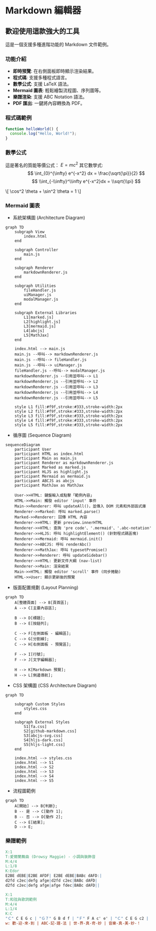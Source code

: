 # Markdown 編輯器
## 歡迎使用這款強大的工具
這是一個支援多種進階功能的 Markdown 文件範例。
### 功能介紹
- **即時預覽**: 在右側面板即時顯示渲染結果。
- **程式碼**: 支援多種程式語言。
- **數學公式**: 支援 LaTeX 語法。
- **Mermaid 圖表**: 輕鬆繪製流程圖、序列圖等。
- **樂譜渲染**: 支援 ABC Notation 語法。
- **PDF 匯出**: 一鍵將內容轉換為 PDF。

### 程式碼範例
```javascript
function helloWorld() {
  console.log("Hello, World!");
}
```

### 數學公式
這是著名的質能等價公式： $E = mc^2$
其它數學式:
$$
\int_{0}^{\infty} e^{-x^2} dx = \frac{\sqrt{\pi}}{2}
$$
$$
\\int_{-\\infty}^\\infty e^{-x^2}dx = \\sqrt{\\pi}
$$

\\[
\\cos^2 \\theta + \\sin^2 \\theta = 1
\\]

### Mermaid 圖表

 - 系統架構圖 (Architecture Diagram)

```mermaid
graph TD
    subgraph View
        index.html
    end

    subgraph Controller
        main.js
    end

    subgraph Renderer
        markdownRenderer.js
    end

    subgraph Utilities
        fileHandler.js
        uiManager.js
        modalManager.js
    end

    subgraph External Libraries
        L1[marked.js]
        L2[highlight.js]
        L3[mermaid.js]
        L4[abcjs]
        L5[MathJax]
    end

    index.html --> main.js
    main.js --呼叫--> markdownRenderer.js
    main.js --呼叫--> fileHandler.js
    main.js --呼叫--> uiManager.js
    fileHandler.js --呼叫--> modalManager.js
    markdownRenderer.js --引用並呼叫--> L1
    markdownRenderer.js --引用並呼叫--> L2
    markdownRenderer.js --引用並呼叫--> L3
    markdownRenderer.js --引用並呼叫--> L4
    markdownRenderer.js --引用並呼叫--> L5

    style L1 fill:#f9f,stroke:#333,stroke-width:2px
    style L2 fill:#f9f,stroke:#333,stroke-width:2px
    style L3 fill:#f9f,stroke:#333,stroke-width:2px
    style L4 fill:#f9f,stroke:#333,stroke-width:2px
    style L5 fill:#f9f,stroke:#333,stroke-width:2px
```

 - 循序圖 (Sequence Diagram)

```mermaid
sequenceDiagram
    participant User
    participant HTML as index.html
    participant Main as main.js
    participant Renderer as markdownRenderer.js
    participant Marked as marked.js
    participant HLJS as highlight.js
    participant Mermaid as mermaid.js
    participant ABCJS as abcjs
    participant MathJax as MathJax

    User->>HTML: 鍵盤輸入或點擊「範例內容」
    HTML->>Main: 觸發 editor 'input' 事件
    Main->>Renderer: 呼叫 updateAll()，並傳入 DOM 元素和外部函式庫
    Renderer->>Marked: 呼叫 marked.parse()
    Marked->>Renderer: 回傳 HTML 內容
    Renderer->>HTML: 更新 preview.innerHTML
    Renderer->>HTML: 查詢 'pre code'、'.mermaid'、'.abc-notation'
    Renderer->>HLJS: 呼叫 highlightElement() (針對程式碼區塊)
    Renderer->>Mermaid: 呼叫 mermaid.init()
    Renderer->>ABCJS: 呼叫 renderAbc()
    Renderer->>MathJax: 呼叫 typesetPromise()
    Renderer->>Renderer: 呼叫 updateSidebar()
    Renderer->>HTML: 更新文件大綱 (nav-list)
    Renderer->>Main: 渲染結束
    Main->>HTML: 觸發 editor 'scroll' 事件 (同步捲動)
    HTML->>User: 顯示更新後的預覽
```
 - 版面配置規劃 (Layout Planning)

```mermaid
graph TD
    A[整體頁面] --> B[頁首區];
    A --> C[主要內容區];

    B --> D[標題];
    B --> E[按鈕列];

    C --> F[左側面板 - 編輯區];
    C --> G[分割線];
    C --> H[右側面板 - 預覽區];

    F --> I[行號];
    F --> J[文字編輯器];

    H --> K[Markdown 預覽];
    H --> L[側邊導航];
```
 - CSS 架構圖 (CSS Architecture Diagram)

```mermaid
graph TD

    subgraph Custom Styles
        styles.css
    end

    subgraph External Styles
        S1[fa.css]
        S2[github-markdown.css]
        S3[abcjs-svg.css]
        S4[hljs-dark.css]
        S5[hljs-light.css]
    end

    index.html --> styles.css
    index.html --> S1
    index.html --> S2
    index.html --> S3
    index.html --> S4
    index.html --> S5
```
 - 流程圖範例 

```mermaid
graph TD
    A[開始] --> B{判斷};
    B -- 是 --> C[動作 1];
    B -- 否 --> D[動作 2];
    C --> E[結束];
    D --> E;
```
### 樂譜範例
```abc
X:1
T:愛爾蘭舞曲 (Drowsy Maggie) - 小調與裝飾音
M:4/4
L:1/8
K:Edor
E2BE dEBE|E2BE AFDF| E2BE dEBE|BABc dAFD:|
d2fd c2ec|defg afge|d2fd c2ec|BABc dAFD|
d2fd c2ec|defg afge|afge fdec|BABc dAFD||
```

```abc
X:1
T:和弦與歌詞範例
M:4/4
L:1/4
K:C
"Ｃ" C E G c | "Ｇ７" G B d f | "Ｆ" F A c' e' | "Ｃ" C E G c2 |
w: 歡-迎-來-到 | ABC-記-譜-法 | 世-界-真-奇-妙 | 音樂-真-美-妙-！
```
